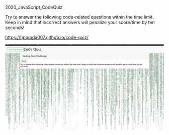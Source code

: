 2020_JavaScript_CodeQuiz

Try to answer the following code-related questions within the time limit. Keep in mind that incorrect answers will penalize your score/time by ten seconds!

https://hparada007.github.io/code-quiz/

<img src="Screenshot (34).png" alt="code quiz">

